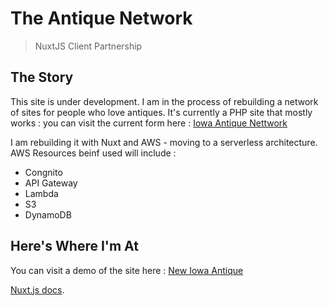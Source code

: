 # The Antique Network

> NuxtJS Client Partnership

## The Story

This site is under development.
I am in the process of rebuilding a network of sites for people who love antiques.
It's currently a PHP site that mostly works : you can visit the current form here :
[Iowa Antique Nettwork](https://www.iowaantiquenetwork.com/)

I am rebuilding it with Nuxt and AWS - moving to a serverless architecture.
AWS Resources beinf used will include :
- Congnito
- API Gateway
- Lambda
- S3
- DynamoDB

## Here's Where I'm At

You can visit a demo of the site here :
[New Iowa Antique](https://ant-net.herokuapp.com/)

 [Nuxt.js docs](https://nuxtjs.org).
